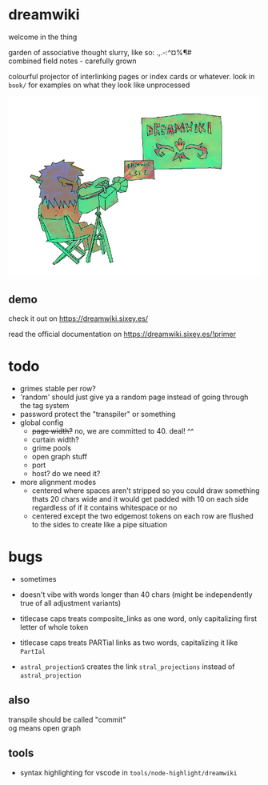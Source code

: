 # dreamwiki
welcome in the thing  
  
garden of associative thought slurry, like so:  .,.-:^¤%¶#  
combined field notes - carefully grown

colourful projector of interlinking pages or index cards or whatever. look in `book/` for examples on what they look like unprocessed

![logo](https://raw.githubusercontent.com/free-ghz/dreamwiki/master/static/drw-smaller-trans.png "logo")

## demo

check it out on https://dreamwiki.sixey.es/

read the official documentation on https://dreamwiki.sixey.es/!primer

# todo
- grimes stable per row?
- 'random' should just give ya a random page instead of going through the tag system
- password protect the "transpiler" or something
- global config
  - ~~page width?~~ no, we are committed to 40. deal! ^^
  - curtain width?
  - grime pools
  - open graph stuff
  - port
  - host? do we need it?
- more alignment modes
  - centered where spaces aren't stripped so you could draw something thats 20 chars wide and it would get padded with 10 on each side regardless of if it contains whitespace or no
  - centered except the two edgemost tokens on each row are flushed to the sides to create like a pipe situation


# bugs
- sometimes

- doesn't vibe with words longer than 40 chars (might be independently true of all adjustment variants)
- titlecase caps treats composite_links as one word, only capitalizing first letter of whole token
- titlecase caps treats PARTial links as two words, capitalizing it like `PartIal`
- `astral_projectionS` creates the link `stral_projections` instead of `astral_projection`

## also
transpile should be called "commit"  
og means open graph

## tools
- syntax highlighting for vscode in `tools/node-highlight/dreamwiki`

